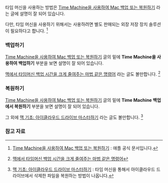 타임 머신을 사용하는 방법은 [Time Machine을 사용하여 Mac 백업 또는 복원하기](https://support.apple.com/ko-kr/HT201250) 라는 글에 설명이 잘 되어 있습니다. 

다만, 타임 머신을 사용하기 위해서는 사용하려면 별도 판매되는 외장 저장 장치 솔루션이 필요하다고 합니다. [^support]

### 백업하기 

[Time Machine을 사용하여 Mac 백업 또는 복원하기](https://support.apple.com/ko-kr/HT201250) 글의 밑에 **Time Machine을 사용하여 백업하기** 부분을 보면 설명이 잘 되어 있습니다. 

[맥에서 타임머신 백업 시간을 크게 줄여주는 마법 같은 명령어](http://macnews.tistory.com/4280) 라는 글도 볼만합니다. [^macnews-4280]

### 복원하기 

[Time Machine을 사용하여 Mac 백업 또는 복원하기](https://support.apple.com/ko-kr/HT201250) 글의 밑에 **Time Machine 백업에서 복원하기** 부분을 보면 설명이 잘 되어 있습니다. 

그 외에 [맥 기초: 아이클라우드 드라이브 마스터하기](http://macnews.tistory.com/3496) 라는 글도 볼만합니다. [^macnews-3496]

### 참고 자료

[^support]: [Time Machine을 사용하여 Mac 백업 또는 복원하기](https://support.apple.com/ko-kr/HT201250) : 애플 공식 문서입니다.

[^macnews-4280]: [맥에서 타임머신 백업 시간을 크게 줄여주는 마법 같은 명령어](http://macnews.tistory.com/4280)

[^macnews-3496]: [맥 기초: 아이클라우드 드라이브 마스터하기](http://macnews.tistory.com/3496) : 타임 머신을 통해서 아이클라우드 드라이브에서 삭제한 파일을 복원하는 방법이 나옵니다.
